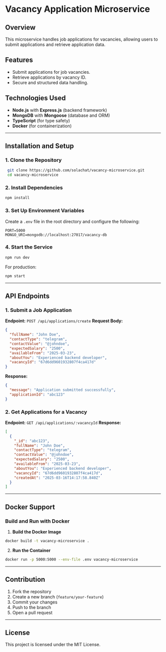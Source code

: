 # Vacancy Application Microservice

## Overview
This microservice handles job applications for vacancies, allowing users to submit applications and retrieve application data.

## Features
- Submit applications for job vacancies.
- Retrieve applications by vacancy ID.
- Secure and structured data handling.

## Technologies Used
- **Node.js** with **Express.js** (backend framework)
- **MongoDB** with **Mongoose** (database and ORM)
- **TypeScript** (for type safety)
- **Docker** (for containerization)

---

## Installation and Setup
### 1. Clone the Repository
```sh
 git clone https://github.com/solachat/vacancy-microservice.git
 cd vacancy-microservice
```

### 2. Install Dependencies
```sh
npm install
```

### 3. Set Up Environment Variables
Create a `.env` file in the root directory and configure the following:
```
PORT=5000
MONGO_URI=mongodb://localhost:27017/vacancy-db
```

### 4. Start the Service
```sh
npm run dev
```
For production:
```sh
npm start
```

---

## API Endpoints
### 1. Submit a Job Application
**Endpoint:** `POST /api/applications/create`
**Request Body:**
```json
{
  "fullName": "John Doe",
  "contactType": "telegram",
  "contactValue": "@johndoe",
  "expectedSalary": "2500",
  "availableFrom": "2025-03-23",
  "aboutYou": "Experienced backend developer",
  "vacancyId": "67d6dd9601932807f4ca417d"
}
```
**Response:**
```json
{
  "message": "Application submitted successfully",
  "applicationId": "abc123"
}
```

### 2. Get Applications for a Vacancy
**Endpoint:** `GET /api/applications/:vacancyId`
**Response:**
```json
[
  {
    "_id": "abc123",
    "fullName": "John Doe",
    "contactType": "telegram",
    "contactValue": "@johndoe",
    "expectedSalary": "2500",
    "availableFrom": "2025-03-23",
    "aboutYou": "Experienced backend developer",
    "vacancyId": "67d6dd9601932807f4ca417d",
    "createdAt": "2025-03-16T14:17:58.840Z"
  }
]
```

---

## Docker Support
### Build and Run with Docker
1. **Build the Docker Image**
```sh
docker build -t vacancy-microservice .
```
2. **Run the Container**
```sh
docker run -p 5000:5000 --env-file .env vacancy-microservice
```

---

## Contribution
1. Fork the repository
2. Create a new branch (`feature/your-feature`)
3. Commit your changes
4. Push to the branch
5. Open a pull request

---

## License
This project is licensed under the MIT License.

